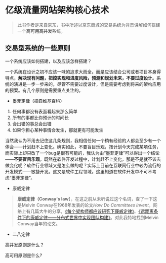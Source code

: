 # 亿级流量网站架构核心技术
> 此书作者是来自京东，书中所述以京东商城的交易系统为背景讲解如何搭建一个**高可用高并发**系统。

## 交易型系统的一些原则
一个系统应该如何搭建，以及应该怎样搭建？

一个系统在设计之初不应该一味的追求大而全，而是应该结合公司或者项目本身得特点，**解决现有问题，把控实现和进度风险，预测和规划未来，不要过度设计**。系统的演进是一步一步来的，尽管不需要过度设计，但是需要考虑到将来的架构应用的预案。有几个原则是需要重点关注的。

- 墨菲定律（摘自维基百科）

 1. 任何事都没有表面看起来那么简单
 2. 所有的事都比你预计的时间长
 3. 会出错的事总会出错
 4. 如果你担心某种事情会发生，那就更有可能发生

 当然我认为不用去记住这几条规则，我相信任何一个稍有经验的人都会至少有一个体会——计划赶不上变化。确实如此，不要盲目乐观，按计划今天完成某项任务，而实际上却只改了一个bug是很有可能的，我认为由“墨菲定律”可以得出一个结论——**不要盲目乐观**。既然在软件开发过程中，计划赶不上变化，那是不是就不该去做变化呢？软件行业领域又是怎么做的呢？实际上目前在互联网行业中较为流行的开发模式——敏捷开发。这又是软件工程领域，这里知道在软件开发中不可不考虑“墨菲定律”。

- 康威定律
> **康威定律（Conway's law）**，在这之前从未听说过这个名词，查了一下这是Melvin Conway在1968年发表的论文*How Do Committees Invent*，网络上有几篇大牛的分享，[《每个架构师都应该研究下康威定律》](http://www.infoq.com/cn/articles/every-architect-should-study-conway-law)、[《远距离条件下的康威定律——分布式世界中实现团队构建》](http://www.infoq.com/cn/presentations/team-building-implementation-in-distributed-world)。对此我特地找到Melvin Conway当年的论文。
- 二八定律 

高并发原则是什么？

高可用原则是什么?
